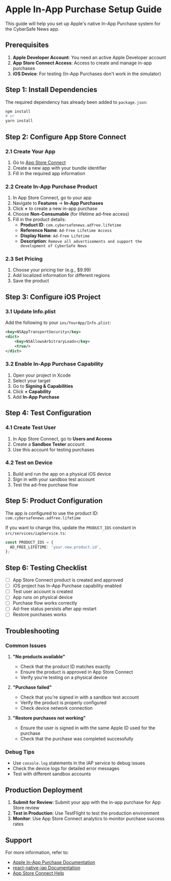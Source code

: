 # Apple In-App Purchase Setup Guide

This guide will help you set up Apple's native In-App Purchase system for the CyberSafe News app.

## Prerequisites

1. **Apple Developer Account**: You need an active Apple Developer account
2. **App Store Connect Access**: Access to create and manage in-app purchases
3. **iOS Device**: For testing (In-App Purchases don't work in the simulator)

## Step 1: Install Dependencies

The required dependency has already been added to `package.json`:

```bash
npm install
# or
yarn install
```

## Step 2: Configure App Store Connect

### 2.1 Create Your App
1. Go to [App Store Connect](https://appstoreconnect.apple.com)
2. Create a new app with your bundle identifier
3. Fill in the required app information

### 2.2 Create In-App Purchase Product
1. In App Store Connect, go to your app
2. Navigate to **Features** → **In-App Purchases**
3. Click **+** to create a new in-app purchase
4. Choose **Non-Consumable** (for lifetime ad-free access)
5. Fill in the product details:
   - **Product ID**: `com.cybersafenews.adfree.lifetime`
   - **Reference Name**: `Ad-Free Lifetime Access`
   - **Display Name**: `Ad-Free Lifetime`
   - **Description**: `Remove all advertisements and support the development of CyberSafe News`

### 2.3 Set Pricing
1. Choose your pricing tier (e.g., $9.99)
2. Add localized information for different regions
3. Save the product

## Step 3: Configure iOS Project

### 3.1 Update Info.plist
Add the following to your `ios/YourApp/Info.plist`:

```xml
<key>NSAppTransportSecurity</key>
<dict>
    <key>NSAllowsArbitraryLoads</key>
    <true/>
</dict>
```

### 3.2 Enable In-App Purchase Capability
1. Open your project in Xcode
2. Select your target
3. Go to **Signing & Capabilities**
4. Click **+ Capability**
5. Add **In-App Purchase**

## Step 4: Test Configuration

### 4.1 Create Test User
1. In App Store Connect, go to **Users and Access**
2. Create a **Sandbox Tester** account
3. Use this account for testing purchases

### 4.2 Test on Device
1. Build and run the app on a physical iOS device
2. Sign in with your sandbox test account
3. Test the ad-free purchase flow

## Step 5: Product Configuration

The app is configured to use the product ID: `com.cybersafenews.adfree.lifetime`

If you want to change this, update the `PRODUCT_IDS` constant in `src/services/iapService.ts`:

```typescript
const PRODUCT_IDS = {
  AD_FREE_LIFETIME: 'your.new.product.id',
};
```

## Step 6: Testing Checklist

- [ ] App Store Connect product is created and approved
- [ ] iOS project has In-App Purchase capability enabled
- [ ] Test user account is created
- [ ] App runs on physical device
- [ ] Purchase flow works correctly
- [ ] Ad-free status persists after app restart
- [ ] Restore purchases works

## Troubleshooting

### Common Issues

1. **"No products available"**
   - Check that the product ID matches exactly
   - Ensure the product is approved in App Store Connect
   - Verify you're testing on a physical device

2. **"Purchase failed"**
   - Check that you're signed in with a sandbox test account
   - Verify the product is properly configured
   - Check device network connection

3. **"Restore purchases not working"**
   - Ensure the user is signed in with the same Apple ID used for the purchase
   - Check that the purchase was completed successfully

### Debug Tips

- Use `console.log` statements in the IAP service to debug issues
- Check the device logs for detailed error messages
- Test with different sandbox accounts

## Production Deployment

1. **Submit for Review**: Submit your app with the in-app purchase for App Store review
2. **Test in Production**: Use TestFlight to test the production environment
3. **Monitor**: Use App Store Connect analytics to monitor purchase success rates

## Support

For more information, refer to:
- [Apple In-App Purchase Documentation](https://developer.apple.com/in-app-purchase/)
- [react-native-iap Documentation](https://github.com/dooboolab/react-native-iap)
- [App Store Connect Help](https://help.apple.com/app-store-connect/)
